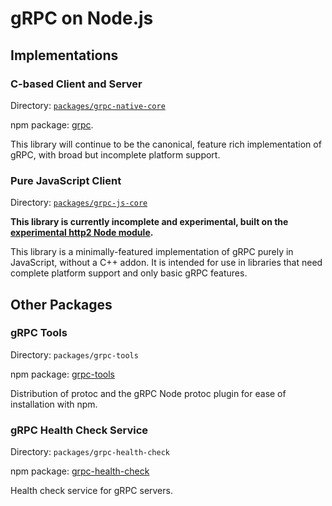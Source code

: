 # gRPC on Node.js

## Implementations

### C-based Client and Server

Directory: [`packages/grpc-native-core`](https://github.com/grpc/grpc-node/tree/master/packages/grpc-native-core)

npm package: [grpc](https://www.npmjs.com/package/grpc).

This library will continue to be the canonical, feature rich implementation of gRPC, with broad but incomplete platform support.

### Pure JavaScript Client

Directory: [`packages/grpc-js-core`](https://github.com/grpc/grpc-node/tree/master/packages/grpc-js-core)

**This library is currently incomplete and experimental, built on the [experimental http2 Node module](https://nodejs.org/api/http2.html).**

This library is a minimally-featured implementation of gRPC purely in JavaScript, without a C++ addon. It is intended for use in libraries that need complete platform support and only basic gRPC features.

## Other Packages

### gRPC Tools

Directory: `packages/grpc-tools`

npm package: [grpc-tools](https://www.npmjs.com/package/grpc-tools)

Distribution of protoc and the gRPC Node protoc plugin for ease of installation with npm.

### gRPC Health Check Service

Directory: `packages/grpc-health-check`

npm package: [grpc-health-check](https://www.npmjs.com/package/grpc-health-check)

Health check service for gRPC servers.
